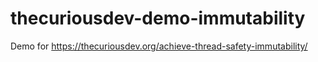 # thecuriousdev-demo-immutability
Demo for https://thecuriousdev.org/achieve-thread-safety-immutability/

